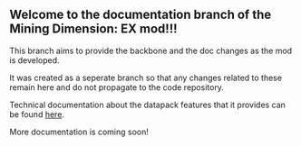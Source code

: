 

## Welcome to the documentation branch of the Mining Dimension: EX mod!!!

This branch aims to provide the backbone and the doc changes 
as the mod is developed.

It was created as a seperate branch so that any changes related to these remain here and do not propagate to the code repository.

Technical documentation about the datapack features that it provides can be found [here](./Docs/Index.md).

More documentation is coming soon!


